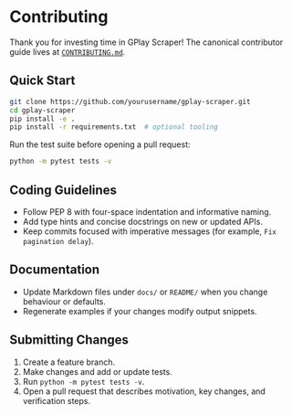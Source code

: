 # Contributing

Thank you for investing time in GPlay Scraper! The canonical contributor guide lives at [`CONTRIBUTING.md`](../CONTRIBUTING.md).

## Quick Start

```bash
git clone https://github.com/yourusername/gplay-scraper.git
cd gplay-scraper
pip install -e .
pip install -r requirements.txt  # optional tooling
```

Run the test suite before opening a pull request:

```bash
python -m pytest tests -v
```

## Coding Guidelines

- Follow PEP 8 with four-space indentation and informative naming.
- Add type hints and concise docstrings on new or updated APIs.
- Keep commits focused with imperative messages (for example, `Fix pagination delay`).

## Documentation

- Update Markdown files under `docs/` or `README/` when you change behaviour or defaults.
- Regenerate examples if your changes modify output snippets.

## Submitting Changes

1. Create a feature branch.
2. Make changes and add or update tests.
3. Run `python -m pytest tests -v`.
4. Open a pull request that describes motivation, key changes, and verification steps.
